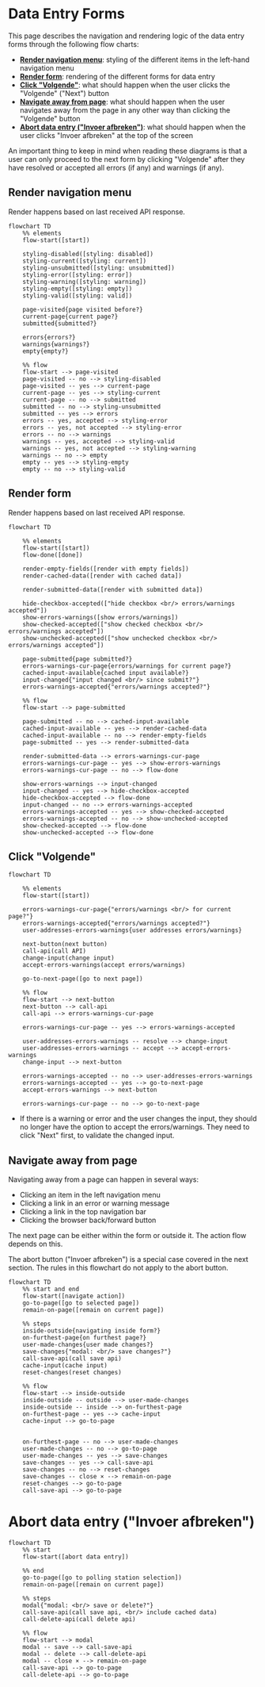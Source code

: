 # Data Entry Forms

This page describes the navigation and rendering logic of the data entry forms through the following flow charts:

- [__Render navigation menu__](#render-navigation-menu): styling of the different items in the left-hand navigation menu
- [__Render form__](#render-form): rendering of the different forms for data entry
- [__Click "Volgende"__](#click-volgende): what should happen when the user clicks the "Volgende" ("Next") button
- [__Navigate away from page__](#navigate-away-from-page): what should happen when the user navigates away from the page in any other way than clicking the "Volgende" button
- [__Abort data entry ("Invoer afbreken")__](#abort-data-entry-invoer-afbreken): what should happen when the user clicks "Invoer afbreken" at the top of the screen

An important thing to keep in mind when reading these diagrams is that a user can only proceed to the next form by clicking "Volgende" after they have resolved or accepted all errors (if any) and warnings (if any).

## Render navigation menu

Render happens based on last received API response.

```mermaid
flowchart TD
    %% elements
    flow-start([start])

    styling-disabled([styling: disabled])
    styling-current([styling: current])
    styling-unsubmitted([styling: unsubmitted])
    styling-error([styling: error])
    styling-warning([styling: warning])
    styling-empty([styling: empty])
    styling-valid([styling: valid])

    page-visited{page visited before?}
    current-page{current page?}
    submitted{submitted?}

    errors{errors?}
    warnings{warnings?}
    empty{empty?}

    %% flow
    flow-start --> page-visited
    page-visited -- no --> styling-disabled
    page-visited -- yes --> current-page
    current-page -- yes --> styling-current
    current-page -- no --> submitted
    submitted -- no --> styling-unsubmitted
    submitted -- yes --> errors
    errors -- yes, accepted --> styling-error
    errors -- yes, not accepted --> styling-error
    errors -- no --> warnings
    warnings -- yes, accepted --> styling-valid
    warnings -- yes, not accepted --> styling-warning
    warnings -- no --> empty
    empty -- yes --> styling-empty
    empty -- no --> styling-valid
```

## Render form

Render happens based on last received API response.

```mermaid
flowchart TD

    %% elements
    flow-start([start])
    flow-done([done])

    render-empty-fields([render with empty fields])
    render-cached-data([render with cached data])

    render-submitted-data([render with submitted data])

    hide-checkbox-accepted(["hide checkbox <br/> errors/warnings accepted"])
    show-errors-warnings([show errors/warnings])
    show-checked-accepted(["show checked checkbox <br/> errors/warnings accepted"])
    show-unchecked-accepted(["show unchecked checkbox <br/> errors/warnings accepted"])

    page-submitted{page submitted?}
    errors-warnings-cur-page{errors/warnings for current page?}
    cached-input-available{cached input available?}
    input-changed{"input changed <br/> since submit?"}
    errors-warnings-accepted{"errors/warnings accepted?"}

    %% flow
    flow-start --> page-submitted

    page-submitted -- no --> cached-input-available
    cached-input-available -- yes --> render-cached-data
    cached-input-available -- no --> render-empty-fields
    page-submitted -- yes --> render-submitted-data
    
    render-submitted-data --> errors-warnings-cur-page
    errors-warnings-cur-page -- yes --> show-errors-warnings
    errors-warnings-cur-page -- no --> flow-done
    
    show-errors-warnings --> input-changed
    input-changed -- yes --> hide-checkbox-accepted
    hide-checkbox-accepted --> flow-done
    input-changed -- no --> errors-warnings-accepted
    errors-warnings-accepted -- yes --> show-checked-accepted
    errors-warnings-accepted -- no --> show-unchecked-accepted
    show-checked-accepted --> flow-done
    show-unchecked-accepted --> flow-done
```

## Click "Volgende"

```mermaid
flowchart TD

    %% elements
    flow-start([start])

    errors-warnings-cur-page{"errors/warnings <br/> for current page?"}
    errors-warnings-accepted{"errors/warnings accepted?"}
    user-addresses-errors-warnings{user addresses errors/warnings}

    next-button(next button)
    call-api(call API)
    change-input(change input)
    accept-errors-warnings(accept errors/warnings)

    go-to-next-page([go to next page])

    %% flow
    flow-start --> next-button
    next-button --> call-api
    call-api --> errors-warnings-cur-page

    errors-warnings-cur-page -- yes --> errors-warnings-accepted
    
    user-addresses-errors-warnings -- resolve --> change-input
    user-addresses-errors-warnings -- accept --> accept-errors-warnings
    change-input --> next-button

    errors-warnings-accepted -- no --> user-addresses-errors-warnings
    errors-warnings-accepted -- yes --> go-to-next-page
    accept-errors-warnings --> next-button

    errors-warnings-cur-page -- no --> go-to-next-page
```

- If there is a warning or error and the user changes the input, they should no longer have the option to accept the errors/warnings. They need to click "Next" first, to validate the changed input.

## Navigate away from page

Navigating away from a page can happen in several ways:
- Clicking an item in the left navigation menu
- Clicking a link in an error or warning message
- Clicking a link in the top navigation bar
- Clicking the browser back/forward button


The next page can be either within the form or outside it. The action flow depends on this.

The abort button ("Invoer afbreken") is a special case covered in the next section. The rules in this flowchart do not apply to the abort button.

```mermaid
flowchart TD
    %% start and end
    flow-start([navigate action])
    go-to-page([go to selected page])
    remain-on-page([remain on current page])

    %% steps
    inside-outside{navigating inside form?}
    on-furthest-page{on furthest page?}
    user-made-changes{user made changes?}
    save-changes{"modal: <br/> save changes?"}
    call-save-api(call save api)
    cache-input(cache input)
    reset-changes(reset changes)

    %% flow
    flow-start --> inside-outside
    inside-outside -- outside --> user-made-changes
    inside-outside -- inside --> on-furthest-page
    on-furthest-page -- yes --> cache-input
    cache-input --> go-to-page
    

    on-furthest-page -- no --> user-made-changes
    user-made-changes -- no --> go-to-page
    user-made-changes -- yes --> save-changes
    save-changes -- yes --> call-save-api
    save-changes -- no --> reset-changes
    save-changes -- close × --> remain-on-page
    reset-changes --> go-to-page
    call-save-api --> go-to-page
```

# Abort data entry ("Invoer afbreken")

```mermaid
flowchart TD
    %% start
    flow-start([abort data entry])
    
    %% end
    go-to-page([go to polling station selection])
    remain-on-page([remain on current page])

    %% steps
    modal{"modal: <br/> save or delete?"}
    call-save-api(call save api, <br/> include cached data)
    call-delete-api(call delete api)

    %% flow
    flow-start --> modal
    modal -- save --> call-save-api
    modal -- delete --> call-delete-api
    modal -- close × --> remain-on-page
    call-save-api --> go-to-page
    call-delete-api --> go-to-page
```
